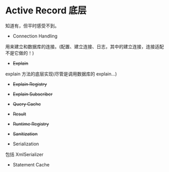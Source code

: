 # Active Record 底层

知道有，但平时感受不到。

- Connection Handling

用来建立和数据库的连接。(配置、建立连接、日志，其中的建立连接，连接适配不是它做的！)

- ~~Explain~~

explain 方法的底层实现(尽管是调用数据库的 explain...)

- ~~Explain Registry~~

- ~~Explain Subscriber~~

- ~~Query Cache~~

- ~~Result~~

- ~~Runtime Registry~~

- ~~Sanitization~~

- Serialization

包括 XmlSerializer

- Statement Cache
